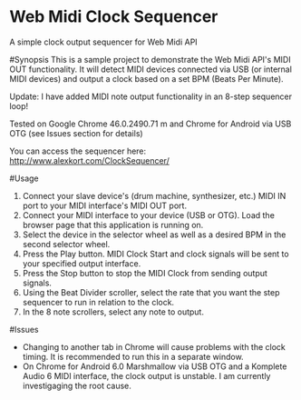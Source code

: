 # Web Midi Clock Sequencer
A simple clock output sequencer for Web Midi API

#Synopsis
This is a sample project to demonstrate the Web Midi API's MIDI OUT functionality. It will detect MIDI devices connected via USB (or internal MIDI devices) and output a clock based on a set BPM (Beats Per Minute). 

Update: I have added MIDI note output functionality in an 8-step sequencer loop!

Tested on Google Chrome 46.0.2490.71 m and Chrome for Android via USB OTG (see Issues section for details)

You can access the sequencer here: http://www.alexkort.com/ClockSequencer/

#Usage
1. Connect your slave device's (drum machine, synthesizer, etc.) MIDI IN port to your MIDI interface's MIDI OUT port.
2. Connect your MIDI interface to your device (USB or OTG). Load the browser page that this application is running on. 
2. Select the device in the selector wheel as well as a desired BPM in the second selector wheel.
3. Press the Play button. MIDI Clock Start and clock signals will be sent to your specified output interface.
4. Press the Stop button to stop the MIDI Clock from sending output signals. 
5. Using the Beat Divider scroller, select the rate that you want the step sequencer to run in relation to the clock.
6. In the 8 note scrollers, select any note to output.

#Issues
- Changing to another tab in Chrome will cause problems with the clock timing. It is recommended to run this in a separate window.
- On Chrome for Android 6.0 Marshmallow via USB OTG and a Komplete Audio 6 MIDI interface, the clock output is unstable. I am currently investigaging the root cause.
